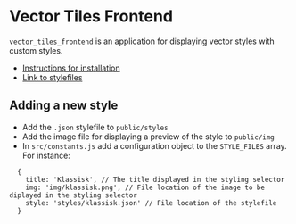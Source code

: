 # Vector Tiles Frontend

`vector_tiles_frontend` is an application for displaying vector styles with custom styles.

- [Instructions for installation](https://github.com/SDFIdk/vector_tiles_frontend/blob/main/docs/tutorials/installing.md)
- [Link to stylefiles](https://github.com/SDFIdk/vector_tiles_frontend/blob/main/public/styles)

## Adding a new style

- Add the `.json` stylefile to `public/styles`
- Add the image file for displaying a preview of the style to `public/img`
- In `src/constants.js` add a configuration object to the `STYLE_FILES` array. For instance:
```
  {
    title: 'Klassisk', // The title displayed in the styling selector
    img: 'img/klassisk.png', // File location of the image to be diplayed in the styling selector
    style: 'styles/klassisk.json' // File location of the stylefile
  }
```